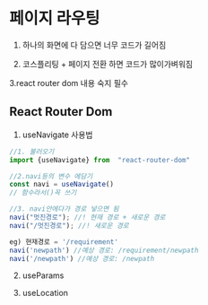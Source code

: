 # 페이지 라우팅

1. 하나의 화면에 다 담으면 너무 코드가 길어짐

2. 코스플리팅 + 페이지 전환 하면 코드가 많이가벼워짐

3.react router dom 내용 숙지 필수

## React Router Dom

1. useNavigate 사용법

```javascript
//1. 불러오기
import {useNavigate} from  "react-router-dom"

//2.navi등의 변수 에담기
const navi = useNavigate()
// 함수라서()꼭 쓰기

//3. navi안에다가 경로 넣으면 됨
navi("멋진경로"); //! 현재 경로 + 새로운 경로
navi("/멋진경로"); //! 새로운 경로

eg) 현재경로 = '/requirement'
navi('newpath') //예상 경로: /requirement/newpath
navi('/newpath') //예상 경로: /newpath
```

2. useParams

3. useLocation
